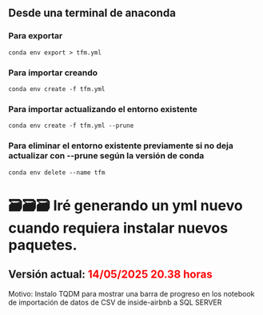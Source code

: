 ## Desde una terminal de anaconda

### Para exportar
<code>conda env export > tfm.yml</code>

### Para importar creando
<code>conda env create -f tfm.yml</code>

### Para importar actualizando el entorno existente
<code>conda env create -f tfm.yml --prune</code>

### Para eliminar el entorno existente previamente si no deja actualizar con --prune según la versión de conda
<code>conda env delete --name tfm</code>




# 🗃️🗃️🗃️ Iré generando un yml nuevo cuando requiera instalar nuevos paquetes.

## Versión actual:  <span style="color:red;background-color:white;">14/05/2025 20.38 horas</span>  

Motivo: Instalo TQDM para mostrar una barra de progreso en los notebook de importación de datos de CSV de inside-airbnb a SQL SERVER 

